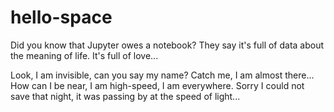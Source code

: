# hello-space
Did you know that Jupyter owes a notebook? They say it's full of data about the meaning of life. It's full of love...

Look, I am invisible, can you say my name?
Catch me, I am almost there...
How can I be near, I am high-speed, I am everywhere.
Sorry I could not save that night,
it was passing by at the speed of light...


